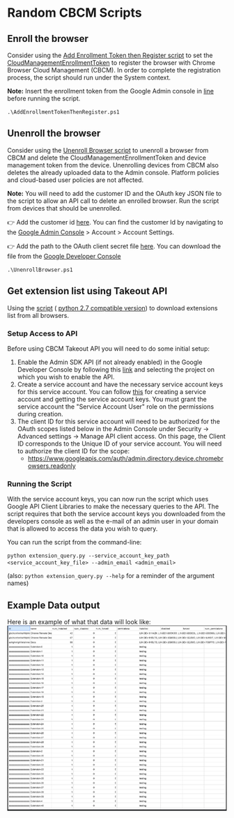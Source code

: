 # Random CBCM Scripts
## Enroll the browser
Consider using the [Add Enrollment Token then Register script](AddEnrollmentTokenThenRegister.ps1) to set the [CloudManagementEnrollmentToken](https://chromeenterprise.google/policies/#CloudManagementEnrollmentToken) to register the browser with Chrome Browser Cloud Management (CBCM). In order to complete the registration process, the script should run under the System context.

**Note:** Insert the enrollment token from the Google Admin console in [line](AddEnrollmentTokenThenRegister.ps1#L9) before running the script.

```
.\AddEnrollmentTokenThenRegister.ps1
```

## Unenroll the browser
Consider using the [Unenroll Browser script](UnenrollBrowser.ps1) to unenroll a browser from CBCM and delete the CloudManagementEnrollmentToken and device management token from the device. Unenrolling devices from CBCM also deletes the already uploaded data to the Admin console. Platform policies and cloud-based user policies are not affected.

**Note:** You will need to add the customer ID and the OAuth key JSON file to the script to allow an API call to delete an enrolled browser. Run the script from devices that should be unenrolled. 

 :point_right: Add the customer id [here](https://github.com/google/ChromeBrowserEnterprise/blob/main/ps/src/cbcm/UnenrollBrowser.ps1#L159). You can find the customer Id by navigating to the  [Google Admin Console](https://admin.google.com)  > Account > Account Settings. 
 
 :point_right: Add the path to the OAuth client secret file [here](https://github.com/google/ChromeBrowserEnterprise/blob/main/ps/src/cbcm/UnenrollBrowser.ps1#L161). You can download the file from the [Google Developer Console](https://console.developers.google.com/apis/api/admin.googleapis.com/overview?project=_)


```
.\UnenrollBrowser.ps1
```

## Get extension list using Takeout API
Using the [script](extension_query.py) (
[python 2.7 compatible version](extension_query_py2.py)) to download extensions
list from all browsers.

### Setup Access to API

Before using CBCM Takeout API you will need to do some initial setup:

1.  Enable the Admin SDK API (if not already enabled) in the Google Developer
    Console by following this
    [link](https://console.developers.google.com/apis/api/admin.googleapis.com/overview?project=_)
    and selecting the project on which you wish to enable the API.
1.  Create a service account and have the necessary service account keys for
    this service account. You can follow
    [this](https://developers.google.com/admin-sdk/directory/v1/guides/delegation)
    for creating a service account and getting the service account keys. You
    must grant the service account the "Service Account User" role on the
    permissions during creation.
1.  The client ID for this service account will need to be authorized for the
    OAuth scopes listed below in the Admin Console under Security -> Advanced
    settings -> Manage API client access. On this page, the Client ID
    corresponds to the Unique ID of your service account. You will need to
    authorize the client ID for the scope:
    * https://www.googleapis.com/auth/admin.directory.device.chromebrowsers.readonly

### Running the Script


With the service account keys, you can now run the script which uses Google API
Client Libraries to make the necessary queries to the API. The script requires
that both the service account keys you downloaded from the developers console as
well as the e-mail of an admin user in your domain that is allowed to access the
data you wish to query.

You can run the script from the command-line:
```
python extension_query.py --service_account_key_path <service_account_key_file> --admin_email <admin_email>
```
(also: `python extension_query.py --help` for a reminder of the
argument names)

## Example Data output

Here is an example of what that data will look like:
![Sample Results](extension_query_sample.png)
